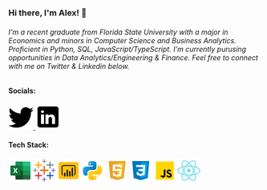 ### Hi there, I'm Alex! 👋
###### I'm a recent graduate from Florida State University with a major in Economics and minors in Computer Science and Business Analytics. Proficient in Python, SQL, JavaScript/TypeScript. I'm currently purusing opportunities in Data Analytics/Engineering & Finance. Feel free to connect with me on Twitter & Linkedin below.

#### Socials:
<a href="https://twitter.com/Alxfndz">
         <img src="twitter.png">
      </a>
<a href="https://www.linkedin.com/in/alexander-fernandez-3077ab18b/">
         <img src="linkedin.png">
      </a>

#### Tech Stack:
<img src='icons8-microsoft-excel-2019-48.png'><img src='icons8-tableau-software-48.png'><img src='icons8-power-bi-48.png'><img src='python.png'><img src='html.png'><img src='css.png'><img src='js.png'><img src='react.png'>




